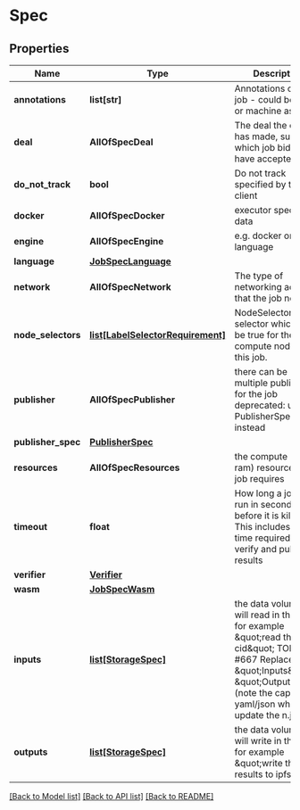 # Spec

## Properties
Name | Type | Description | Notes
------------ | ------------- | ------------- | -------------
**annotations** | **list[str]** | Annotations on the job - could be user or machine assigned | [optional] 
**deal** | **AllOfSpecDeal** | The deal the client has made, such as which job bids they have accepted. | [optional] 
**do_not_track** | **bool** | Do not track specified by the client | [optional] 
**docker** | **AllOfSpecDocker** | executor specific data | [optional] 
**engine** | **AllOfSpecEngine** | e.g. docker or language | [optional] 
**language** | [**JobSpecLanguage**](JobSpecLanguage.md) |  | [optional] 
**network** | **AllOfSpecNetwork** | The type of networking access that the job needs | [optional] 
**node_selectors** | [**list[LabelSelectorRequirement]**](LabelSelectorRequirement.md) | NodeSelectors is a selector which must be true for the compute node to run this job. | [optional] 
**publisher** | **AllOfSpecPublisher** | there can be multiple publishers for the job deprecated: use PublisherSpec instead | [optional] 
**publisher_spec** | [**PublisherSpec**](PublisherSpec.md) |  | [optional] 
**resources** | **AllOfSpecResources** | the compute (cpu, ram) resources this job requires | [optional] 
**timeout** | **float** | How long a job can run in seconds before it is killed. This includes the time required to run, verify and publish results | [optional] 
**verifier** | [**Verifier**](Verifier.md) |  | [optional] 
**wasm** | [**JobSpecWasm**](JobSpecWasm.md) |  | [optional] 
**inputs** | [**list[StorageSpec]**](StorageSpec.md) | the data volumes we will read in the job for example \&quot;read this ipfs cid\&quot; TODO: #667 Replace with \&quot;Inputs\&quot;, \&quot;Outputs\&quot; (note the caps) for yaml/json when we update the n.js file | [optional] 
**outputs** | [**list[StorageSpec]**](StorageSpec.md) | the data volumes we will write in the job for example \&quot;write the results to ipfs\&quot; | [optional] 

[[Back to Model list]](../README.md#documentation-for-models) [[Back to API list]](../README.md#documentation-for-api-endpoints) [[Back to README]](../README.md)

